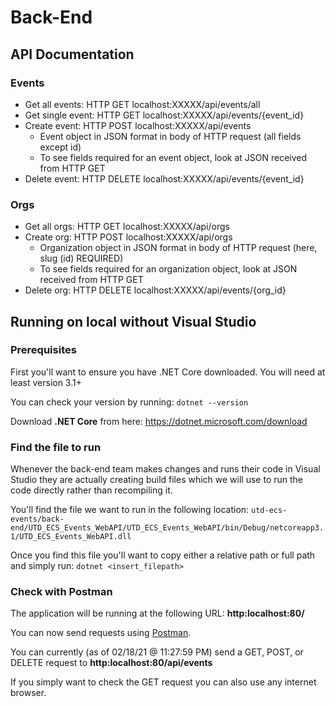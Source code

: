 # Back-End

## API Documentation
### Events
- Get all events: HTTP GET localhost:XXXXX/api/events/all
- Get single event: HTTP GET localhost:XXXXX/api/events/{event_id}
- Create event: HTTP POST localhost:XXXXX/api/events
  - Event object in JSON format in body of HTTP request (all fields except id)
  - To see fields required for an event object, look at JSON received from HTTP GET
- Delete event: HTTP DELETE localhost:XXXXX/api/events/{event_id}

### Orgs
- Get all orgs: HTTP GET localhost:XXXXX/api/orgs
- Create org: HTTP POST localhost:XXXXX/api/orgs
  - Organization object in JSON format in body of HTTP request (here, slug (id) REQUIRED)
  - To see fields required for an organization object, look at JSON received from HTTP GET
- Delete org: HTTP DELETE localhost:XXXXX/api/events/{org_id}

## Running on local without Visual Studio
### Prerequisites
First you'll want to ensure you have .NET Core downloaded. You will need at least version 3.1+

You can check your version by running: `dotnet --version`

Download **.NET Core** from here: https://dotnet.microsoft.com/download

### Find the file to run
Whenever the back-end team makes changes and runs their code in Visual Studio they are actually creating build files which we will use to run the code directly rather than recompiling it.

You'll find the file we want to run in the following location: `utd-ecs-events/back-end/UTD_ECS_Events_WebAPI/UTD_ECS_Events_WebAPI/bin/Debug/netcoreapp3.1/UTD_ECS_Events_WebAPI.dll`

Once you find this file you'll want to copy either a relative path or full path and simply run: `dotnet <insert_filepath>`

### Check with Postman
The application will be running at the following URL: **http:localhost:80/**

You can now send requests using [Postman](https://www.postman.com/downloads/).

You can currently (as of 02/18/21 @ 11:27:59 PM) send a GET, POST, or DELETE request to **http:localhost:80/api/events**

If you simply want to check the GET request you can also use any internet browser.
